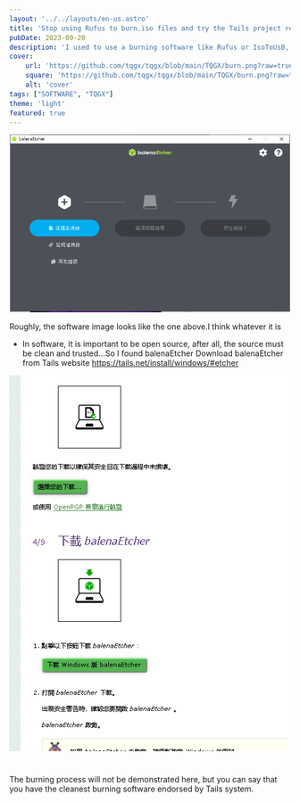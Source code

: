 ```yaml
---
layout: '../../layouts/en-us.astro'
title: 'Stop using Rufus to burn.iso files and try the Tails project recommended: balenaEtcher'
pubDate: 2023-09-20
description: 'I used to use a burning software like Rufus or IsoToUsB, but after I learned about Tails, I was interested in some of their profiles (literally, hundreds of security researchers are working on the Tor project, after all).I found balenaEtcher, so I use it to burn any software. '
cover:
    url: 'https://github.com/tqgx/tqgx/blob/main/TQGX/burn.png?raw=true'
    square: 'https://github.com/tqgx/tqgx/blob/main/TQGX/burn.png?raw=true'
    alt: 'cover'
tags: ["SOFTWARE", "TQGX"] 
theme: 'light'
featured: true
---
```


![|wide](https://github.com/tqgx/tqgx/blob/main/TQGX/burn.png?raw=true)

Roughly, the software image looks like the one above.I think whatever it is
- In software, it is important to be open source, after all, the source must be clean and trusted...So I found balenaEtcher
Download balenaEtcher from Tails website
https://tails.net/install/windows/#etcher

![|inline](https://github.com/tqgx/tqgx/blob/main/TQGX/burn2.png?raw=true)

#
The burning process will not be demonstrated here, but you can say that you have the cleanest burning software endorsed by Tails system.